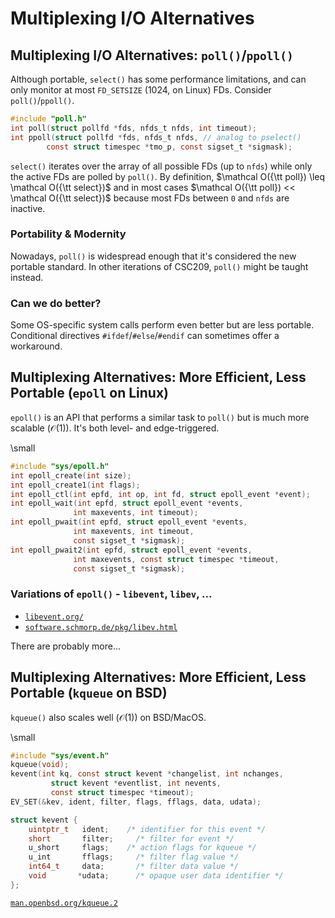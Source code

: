 
# Multiplexing I/O Alternatives

## Multiplexing I/O Alternatives: `poll()`/`ppoll()`

Although portable, `select()` has some performance limitations, and can only monitor at most `FD_SETSIZE` (1024, on Linux) FDs. Consider `poll()`/`ppoll()`.

```c
#include "poll.h"
int poll(struct pollfd *fds, nfds_t nfds, int timeout);
int ppoll(struct pollfd *fds, nfds_t nfds, // analog to pselect()
        const struct timespec *tmo_p, const sigset_t *sigmask);
```

`select()` iterates over the array of all possible FDs (up to `nfds`) while only the active FDs are polled by `poll()`. By definition, $\mathcal O({\tt poll}) \leq \mathcal O({\tt select})$ and in most cases $\mathcal O({\tt poll}) << \mathcal O({\tt select})$ because most FDs between `0` and `nfds` are inactive.

### Portability & Modernity

Nowadays, `poll()` is widespread enough that it's considered the new portable standard. In other iterations of CSC209, `poll()` might be taught instead.

### Can we do better?

Some OS-specific system calls perform even better but are less portable. Conditional directives `#ifdef`/`#else`/`#endif` can sometimes offer a workaround.

## Multiplexing Alternatives: More Efficient, Less Portable (`epoll` on Linux)

`epoll()` is an API that performs a similar task to `poll()` but is much more scalable ($\mathcal O(1)$). It's both level- and edge-triggered.

\small

```c
#include "sys/epoll.h"
int epoll_create(int size);
int epoll_create1(int flags);
int epoll_ctl(int epfd, int op, int fd, struct epoll_event *event);
int epoll_wait(int epfd, struct epoll_event *events,
              int maxevents, int timeout);
int epoll_pwait(int epfd, struct epoll_event *events,
              int maxevents, int timeout,
              const sigset_t *sigmask);
int epoll_pwait2(int epfd, struct epoll_event *events,
              int maxevents, const struct timespec *timeout,
              const sigset_t *sigmask);
```

### Variations of `epoll()` - `libevent`, `libev`, ...

- [`libevent.org/`](https://libevent.org/)
- [`software.schmorp.de/pkg/libev.html`](http://software.schmorp.de/pkg/libev.html)

There are probably more...

## Multiplexing Alternatives: More Efficient, Less Portable (`kqueue` on BSD)

`kqueue()` also scales well ($\mathcal O(1)$) on BSD/MacOS.

\small

```c
#include "sys/event.h"
kqueue(void);
kevent(int kq, const struct kevent *changelist, int nchanges,
         struct kevent *eventlist, int nevents,
         const struct timespec *timeout);
EV_SET(&kev, ident, filter, flags, fflags, data, udata);

struct kevent {
    uintptr_t   ident;    /* identifier for this event */
    short	    filter;	    /* filter for event */
    u_short	    flags;    /* action flags for kqueue */
    u_int	    fflags;	    /* filter flag value */
    int64_t	    data;	    /* filter data value */
    void	   *udata;	    /* opaque user data identifier */
};
```

[`man.openbsd.org/kqueue.2`](https://man.openbsd.org/kqueue.2)
